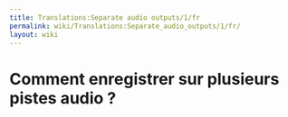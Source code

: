 ```yaml
---
title: Translations:Separate audio outputs/1/fr
permalink: wiki/Translations:Separate_audio_outputs/1/fr/
layout: wiki
---
```


# Comment enregistrer sur plusieurs pistes audio ?
